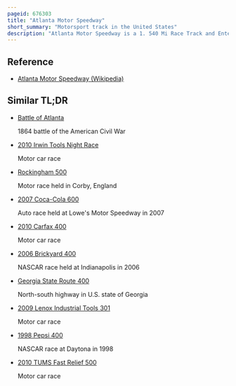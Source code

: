 ```yaml
---
pageid: 676303
title: "Atlanta Motor Speedway"
short_summary: "Motorsport track in the United States"
description: "Atlanta Motor Speedway is a 1. 540 Mi Race Track and Entertainment Facility in Hampton, Georgia, 20 Mi South of Atlanta. It hosted nascar Cup Series Stock Car Races annually since its Founding in 1960."
---
```


## Reference

- [Atlanta Motor Speedway (Wikipedia)](https://en.wikipedia.org/?curid=676303)

## Similar TL;DR

- [Battle of Atlanta](/tldr/en/battle-of-atlanta)

  1864 battle of the American Civil War

- [2010 Irwin Tools Night Race](/tldr/en/2010-irwin-tools-night-race)

  Motor car race

- [Rockingham 500](/tldr/en/rockingham-500)

  Motor race held in Corby, England

- [2007 Coca-Cola 600](/tldr/en/2007-coca-cola-600)

  Auto race held at Lowe's Motor Speedway in 2007

- [2010 Carfax 400](/tldr/en/2010-carfax-400)

  Motor car race

- [2006 Brickyard 400](/tldr/en/2006-brickyard-400)

  NASCAR race held at Indianapolis in 2006

- [Georgia State Route 400](/tldr/en/georgia-state-route-400)

  North-south highway in U.S. state of Georgia

- [2009 Lenox Industrial Tools 301](/tldr/en/2009-lenox-industrial-tools-301)

  Motor car race

- [1998 Pepsi 400](/tldr/en/1998-pepsi-400)

  NASCAR race at Daytona in 1998

- [2010 TUMS Fast Relief 500](/tldr/en/2010-tums-fast-relief-500)

  Motor car race
